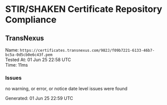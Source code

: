 # STIR/SHAKEN Certificate Repository Compliance

## TransNexus

Name: `https://certificates.transnexus.com/982J/f09b7221-6133-46b7-bc5a-0d5cb0e6c43f.pem`\
Tested At: 01 Jun 25 22:58 UTC\
Time: 11ms

### Issues

no warning, or error, or notice date level issues were found

Generated: 01 Jun 25 22:59 UTC